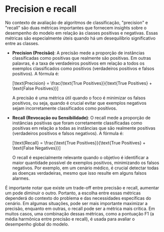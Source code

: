 # Precision e recall

No contexto de avaliação de algoritmos de classificação, "precision" e "recall" são duas métricas importantes que fornecem insights sobre o desempenho do modelo em relação às classes positivas e negativas. Essas métricas são especialmente úteis quando há um desequilíbrio significativo entre as classes.

- **Precision (Precisão)**: A precisão mede a proporção de instâncias classificadas como positivas que realmente são positivas. Em outras palavras, é a taxa de verdadeiros positivos em relação a todos os exemplos classificados como positivos (verdadeiros positivos e falsos positivos). A fórmula é:

  \[\text{Precision} = \frac{\text{True Positives}}{\text{True Positives} + \text{False Positives}}\]

  A precisão é uma métrica útil quando o foco é minimizar os falsos positivos, ou seja, quando é crucial evitar que exemplos negativos sejam incorretamente classificados como positivos.

- **Recall (Revocação ou Sensibilidade)**: O recall mede a proporção de instâncias positivas que foram corretamente classificadas como positivas em relação a todas as instâncias que são realmente positivas (verdadeiros positivos e falsos negativos). A fórmula é:

  \[\text{Recall} = \frac{\text{True Positives}}{\text{True Positives} + \text{False Negatives}}\]

  O recall é especialmente relevante quando o objetivo é identificar a maior quantidade possível de exemplos positivos, minimizando os falsos negativos. Por exemplo, em um cenário médico, é crucial detectar todas as doenças verdadeiras, mesmo que isso resulte em alguns falsos alarmes.

É importante notar que existe um trade-off entre precisão e recall, aumentar um pode diminuir o outro. Portanto, a escolha entre essas métricas dependerá do contexto do problema e das necessidades específicas do cenário. Em algumas situações, pode ser mais importante maximizar a precisão, enquanto em outras, o recall pode ser a métrica mais crítica. Em muitos casos, uma combinação dessas métricas, como a pontuação F1 (a média harmônica entre precisão e recall), é usada para avaliar o desempenho global do modelo.
